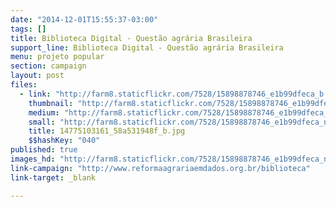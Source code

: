 ```yaml
---
date: "2014-12-01T15:55:37-03:00"
tags: []
title: Biblioteca Digital - Questão agrária Brasileira
support_line: Biblioteca Digital - Questão agrária Brasileira
menu: projeto popular
section: campaign
layout: post
files:
  - link: "http://farm8.staticflickr.com/7528/15898878746_e1b99dfeca_b.jpg"
    thumbnail: "http://farm8.staticflickr.com/7528/15898878746_e1b99dfeca_t.jpg"
    medium: "http://farm8.staticflickr.com/7528/15898878746_e1b99dfeca_z.jpg"
    small: "http://farm8.staticflickr.com/7528/15898878746_e1b99dfeca_n.jpg"
    title: 14775103161_58a531948f_b.jpg
    $$hashKey: "040"
published: true
images_hd: "http://farm8.staticflickr.com/7528/15898878746_e1b99dfeca_n.jpg"
link-campaign: "http://www.reformaagrariaemdados.org.br/biblioteca"
link-target: _blank

---
```

